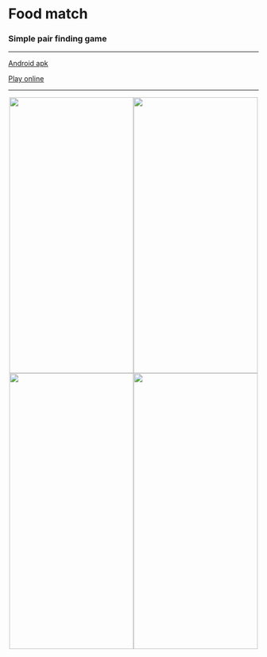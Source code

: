 # Food match
### Simple pair finding game

***
[Android apk](https://drive.google.com/file/d/1-uKSKTIC6e0HkF0ZIq_F7LgX0BO9sMl0/view?usp=sharing)

[Play online](https://yelloweyesdev.itch.io/food-match)
***

<div align="center">
<img src="https://user-images.githubusercontent.com/36220657/195554256-cc602d90-e656-4a8d-ba46-ec0a3e4791b3.jpg" width="250" height="555"><img src="https://user-images.githubusercontent.com/36220657/195557371-de532f9e-e43a-4eba-9dcc-16ad84dab929.gif" width="250" height="555"><img src="https://user-images.githubusercontent.com/36220657/195555172-b8243d72-5b98-4204-826b-73f27a5a38c4.jpg" width="250" height="555"><img src="https://user-images.githubusercontent.com/36220657/195555315-5a11ba07-2a9c-4439-8a33-6284110ef384.jpg" width="250" height="555">
</div>

